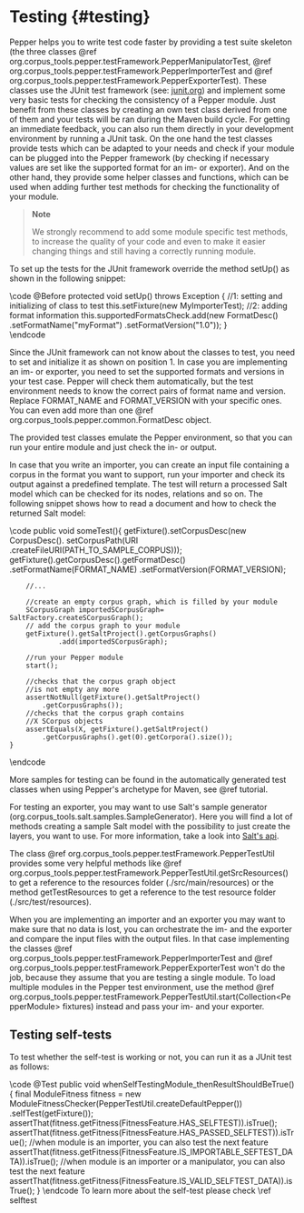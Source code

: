 Testing {#testing}
========

Pepper helps you to write test code faster by providing a test suite skeleton (the three classes @ref org.corpus_tools.pepper.testFramework.PepperManipulatorTest, @ref org.corpus_tools.pepper.testFramework.PepperImporterTest and @ref org.corpus_tools.pepper.testFramework.PepperExporterTest). These classes use the JUnit test framework (see: [junit.org](junit.org)) and implement some very basic tests for checking the consistency of a Pepper module. Just benefit from these classes by creating an own test class derived from one of them and your tests will be ran during the Maven build cycle. For getting an immediate feedback, you can also run them directly in your development environment by running a JUnit task. On the one hand the test classes provide tests which can be adapted to your needs and check if your module can be plugged into the Pepper framework (by checking if necessary values are set like the supported format for an im- or exporter). And on the other hand, they provide some helper classes and functions, which can be used when adding further test methods for checking the functionality of your module.

> **Note**
>
> We strongly recommend to add some module specific test methods, to increase the quality of your code and even to make it easier changing things and still having a correctly running module.

To set up the tests for the JUnit framework override the method setUp() as shown in the following snippet:

\code
    @Before
    protected void setUp() throws Exception {
        //1: setting and initializing of class to test
        this.setFixture(new MyImporterTest);
        //2: adding format information
        this.supportedFormatsCheck.add(new FormatDesc()
            .setFormatName("myFormat")
            .setFormatVersion("1.0"));
    }                
\endcode

Since the JUnit framework can not know about the classes to test, you need to set and initialize it as shown on position 1. In case you are implementing an im- or exporter, you need to set the supported formats and versions in your test case. Pepper will check them automatically, but the test environment needs to know the correct pairs of format name and version. Replace FORMAT\_NAME and FORMAT\_VERSION with your specific ones. You can even add more than one @ref org.corpus_tools.pepper.common.FormatDesc object.

The provided test classes emulate the Pepper environment, so that you can run your entire module and just check the in- or output.

In case that you write an importer, you can create an input file containing a corpus in the format you want to support, run your importer and check its output against a predefined template. The test will return a processed Salt model which can be checked for its nodes, relations and so on. The following snippet shows how to read a document and how to check the returned Salt model:

\code
	public void someTest(){
        getFixture().setCorpusDesc(new CorpusDesc().
            setCorpusPath(URI
                .createFileURI(PATH_TO_SAMPLE_CORPUS)));
        getFixture().getCorpusDesc().getFormatDesc()
            .setFormatName(FORMAT_NAME)
            .setFormatVersion(FORMAT_VERSION);
        
        //...
        
        //create an empty corpus graph, which is filled by your module 
        SCorpusGraph importedSCorpusGraph= SaltFactory.createSCorpusGraph();
        // add the corpus graph to your module
        getFixture().getSaltProject().getCorpusGraphs()
                .add(importedSCorpusGraph);
        
        //run your Pepper module
        start();
        
        //checks that the corpus graph object 
        //is not empty any more
        assertNotNull(getFixture().getSaltProject()
            .getCorpusGraphs());
        //checks that the corpus graph contains 
        //X SCorpus objects
        assertEquals(X, getFixture().getSaltProject()
            .getCorpusGraphs().get(0).getCorpora().size());
    }
\endcode

More samples for testing can be found in the automatically generated test classes when using Pepper's archetype for Maven, see @ref tutorial.

For testing an exporter, you may want to use Salt's sample generator (org.corpus_tools.salt.samples.SampleGenerator). Here you will find a lot of methods creating a sample Salt model with the possibility to just create the layers, you want to use. For more information, take a look into [Salt's api](https://korpling.github.io/salt/doc/classorg_1_1corpus__tools_1_1salt_1_1samples_1_1_sample_generator.html).

The class @ref org.corpus_tools.pepper.testFramework.PepperTestUtil provides some very helpful methods like @ref org.corpus_tools.pepper.testFramework.PepperTestUtil.getSrcResources() to get a reference to the resources folder (./src/main/resources) or the method getTestResources to get a reference to the test resource folder (./src/test/resources).

When you are implementing an importer and an exporter you may want to make sure that no data is lost, you can orchestrate the im- and the exporter and compare the input files with the output files. In that case implementing the classes @ref org.corpus_tools.pepper.testFramework.PepperImporterTest and @ref org.corpus_tools.pepper.testFramework.PepperExporterTest won't do the job, because they assume that you are testing a single module. To load multiple modules in the Pepper test environment, use the method @ref org.corpus_tools.pepper.testFramework.PepperTestUtil.start(Collection\<PepperModule\> fixtures) instead and pass your im- and your exporter.

## Testing self-tests

To test whether the self-test is working or not, you can run it as a JUnit test as follows:

\code
@Test
public void whenSelfTestingModule_thenResultShouldBeTrue() {
	final ModuleFitness fitness = new ModuleFitnessChecker(PepperTestUtil.createDefaultPepper())
			.selfTest(getFixture());
	assertThat(fitness.getFitness(FitnessFeature.HAS_SELFTEST)).isTrue();
	assertThat(fitness.getFitness(FitnessFeature.HAS_PASSED_SELFTEST)).isTrue();
	//when module is an importer, you can also test the next feature
	assertThat(fitness.getFitness(FitnessFeature.IS_IMPORTABLE_SEFTEST_DATA)).isTrue();
	//when module is an importer or a manipulator, you can also test the next feature
	assertThat(fitness.getFitness(FitnessFeature.IS_VALID_SELFTEST_DATA)).isTrue();
}
\endcode
To learn more about the self-test please check \ref selftest